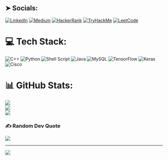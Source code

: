 
## ➤ Socials:
[![LinkedIn](https://img.shields.io/badge/LinkedIn-%230077B5.svg?logo=linkedin&logoColor=white)](https://linkedin.com/in/berk-onsoy) [![Medium](https://img.shields.io/badge/Medium-12100E?logo=medium&logoColor=white)](https://medium.com/@r00tbl4ck) [![HackerRank](https://img.shields.io/badge/HackerRank-black?link=https%3A%2F%2Fwww.hackerrank.com%2Fprofile%2Fr00tbl4ck)](https://www.hackerrank.com/profile/r00tbl4ck) [![TryHackMe](https://img.shields.io/badge/TryHackMe-red?link=https%3A%2F%2Ftryhackme.com%2Fp%2Fr00tbl4ck)](https://tryhackme.com/p/r00tbl4ck) [![LeetCode](https://img.shields.io/badge/LeetCode-yellow?link=https%3A%2F%2Fleetcode.com%2Fr00tbl4ck%2F)](https://leetcode.com/r00tbl4ck/)


# 💻 Tech Stack:
![C++](https://img.shields.io/badge/c++-%2300599C.svg?style=for-the-badge&logo=c%2B%2B&logoColor=white) ![Python](https://img.shields.io/badge/python-3670A0?style=for-the-badge&logo=python&logoColor=ffdd54) ![Shell Script](https://img.shields.io/badge/shell_script-%23121011.svg?style=for-the-badge&logo=gnu-bash&logoColor=white) ![Java](https://img.shields.io/badge/java-%23ED8B00.svg?style=for-the-badge&logo=openjdk&logoColor=white) ![MySQL](https://img.shields.io/badge/mysql-%2300000f.svg?style=for-the-badge&logo=mysql&logoColor=white) ![TensorFlow](https://img.shields.io/badge/TensorFlow-%23FF6F00.svg?style=for-the-badge&logo=TensorFlow&logoColor=white) ![Keras](https://img.shields.io/badge/Keras-%23D00000.svg?style=for-the-badge&logo=Keras&logoColor=white) ![Cisco](https://img.shields.io/badge/cisco-%23049fd9.svg?style=for-the-badge&logo=cisco&logoColor=black)
# 📊 GitHub Stats:
![](https://github-readme-stats.vercel.app/api?username=r00tbl4ck&theme=dark&hide_border=true&include_all_commits=true&count_private=false)<br/>
![](https://github-readme-streak-stats.herokuapp.com/?user=r00tbl4ck&theme=dark&hide_border=true)<br/>
![](https://github-readme-stats.vercel.app/api/top-langs/?username=r00tbl4ck&theme=dark&hide_border=true&include_all_commits=true&count_private=false&layout=compact)

### ✍️ Random Dev Quote
![](https://quotes-github-readme.vercel.app/api?type=horizontal&theme=dark)

---
[![](https://visitcount.itsvg.in/api?id=r00tbl4ck&icon=5&color=12)](https://visitcount.itsvg.in)
